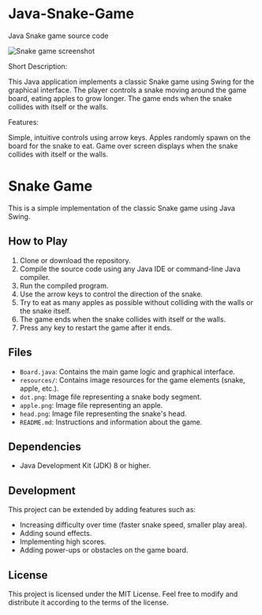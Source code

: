 # Java-Snake-Game
Java Snake game source code



![Snake game screenshot](snake.png)

Short Description:

This Java application implements a classic Snake game using Swing for the graphical interface. The player controls a snake moving around the game board, eating apples to grow longer. The game ends when the snake collides with itself or the walls.

Features:

Simple, intuitive controls using arrow keys.
Apples randomly spawn on the board for the snake to eat.
Game over screen displays when the snake collides with itself or the walls.



# Snake Game

This is a simple implementation of the classic Snake game using Java Swing.

## How to Play

1. Clone or download the repository.
2. Compile the source code using any Java IDE or command-line Java compiler.
3. Run the compiled program.
4. Use the arrow keys to control the direction of the snake.
5. Try to eat as many apples as possible without colliding with the walls or the snake itself.
6. The game ends when the snake collides with itself or the walls.
7. Press any key to restart the game after it ends.

## Files

- `Board.java`: Contains the main game logic and graphical interface.
- `resources/`: Contains image resources for the game elements (snake, apple, etc.).
- `dot.png`: Image file representing a snake body segment.
- `apple.png`: Image file representing an apple.
- `head.png`: Image file representing the snake's head.
- `README.md`: Instructions and information about the game.

## Dependencies

- Java Development Kit (JDK) 8 or higher.

## Development

This project can be extended by adding features such as:
- Increasing difficulty over time (faster snake speed, smaller play area).
- Adding sound effects.
- Implementing high scores.
- Adding power-ups or obstacles on the game board.

## License

This project is licensed under the MIT License. Feel free to modify and distribute it according to the terms of the license.


